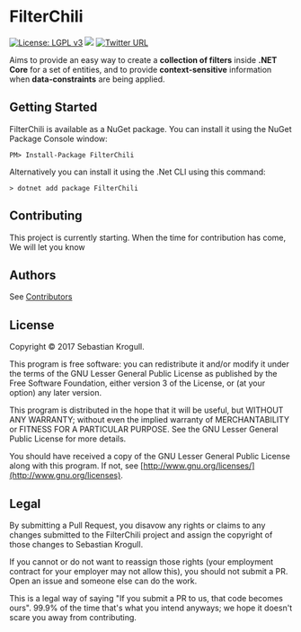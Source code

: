 ﻿# FilterChili
[![License: LGPL v3](https://img.shields.io/badge/License-LGPL%20v3-blue.svg)](https://www.gnu.org/licenses/lgpl-3.0)
[<img src="https://gravityctrl.visualstudio.com/_apis/public/build/definitions/9e2dfce5-384e-48bb-94c8-08a393f23f51/2/badge"/>](https://gravityctrl.visualstudio.com/FilterChili/_build/index?definitionId=2)
[![Twitter URL](https://img.shields.io/twitter/url/http/shields.io.svg?style=social)](https://twitter.com/FilterChili)

Aims to provide an easy way to create a **collection of filters** inside **.NET Core** for a set of entities, and to provide **context-sensitive** information when **data-constraints** are being applied.

## Getting Started

FilterChili is available as a NuGet package. You can install it using the NuGet Package Console window:

```
PM> Install-Package FilterChili
```

Alternatively you can install it using the .Net CLI using this command:

```
> dotnet add package FilterChili
```

## Contributing

This project is currently starting. When the time for contribution has come, We will let you know

## Authors

See [Contributors](https://github.com/gravityctrl/FilterChili/contributors)

## License

Copyright © 2017 Sebastian Krogull.

This program is free software: you can redistribute it and/or modify
it under the terms of the GNU Lesser General Public License as published by
the Free Software Foundation, either version 3 of the License, or
(at your option) any later version.

This program is distributed in the hope that it will be useful,
but WITHOUT ANY WARRANTY; without even the implied warranty of
MERCHANTABILITY or FITNESS FOR A PARTICULAR PURPOSE. See the
GNU Lesser General Public License for more details.

You should have received a copy of the GNU Lesser General Public License
along with this program.  If not, see [http://www.gnu.org/licenses/](http://www.gnu.org/licenses).

Legal
------

By submitting a Pull Request, you disavow any rights or claims to any changes submitted to the FilterChili project and assign the copyright of those changes to Sebastian Krogull.

If you cannot or do not want to reassign those rights (your employment contract for your employer may not allow this), you should not submit a PR. Open an issue and someone else can do the work.

This is a legal way of saying "If you submit a PR to us, that code becomes ours". 99.9% of the time that's what you intend anyways; we hope it doesn't scare you away from contributing.
